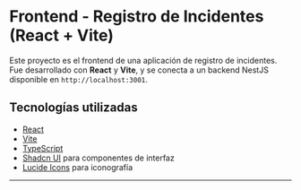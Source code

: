 # Frontend - Registro de Incidentes (React + Vite)
Este proyecto es el frontend de una aplicación de registro de incidentes. Fue desarrollado con **React** y **Vite**, y se conecta a un backend NestJS disponible en `http://localhost:3001`.

## Tecnologías utilizadas

- [React](https://reactjs.org/)
- [Vite](https://vitejs.dev/)
- [TypeScript](https://www.typescriptlang.org/)
- [Shadcn UI](https://ui.shadcn.dev/) para componentes de interfaz
- [Lucide Icons](https://lucide.dev/) para iconografía

---
